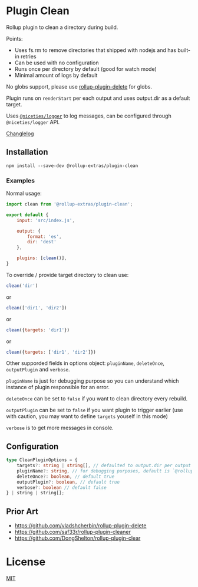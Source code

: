 # Plugin Clean

Rollup plugin to clean a directory during build.

Points:

- Uses fs.rm to remove directories that shipped with nodejs and has built-in retries
- Can be used with no configuration
- Runs once per directory by default (good for watch mode)
- Minimal amount of logs by default

No globs support, please use [rollup-plugin-delete](https://github.com/vladshcherbin/rollup-plugin-delete) for globs.

Plugin runs on `renderStart` per each output and uses output.dir as a default target.

Uses [`@niceties/logger`](https://github.com/kshutkin/niceties/blob/main/logger/README.md) to log messages, can be configured through `@niceties/logger` API.

[Changlelog](./CHANGELOG.md)

## Installation

```
npm install --save-dev @rollup-extras/plugin-clean
```

### Examples

Normal usage:

```javascript
import clean from '@rollup-extras/plugin-clean';

export default {
	input: 'src/index.js',

    output: {
        format: 'es',
        dir: 'dest'
    },

	plugins: [clean()],
}
```

To override / provide target directory to clean use:
```javascript
clean('dir')
```
or

```javascript
clean(['dir1', 'dir2'])
```
or

```javascript
clean({targets: 'dir1'})
```

or

```javascript
clean({targets: ['dir1', 'dir2']})
```

Other supporded fields in options object: `pluginName`, `deleteOnce`, `outputPlugin` and `verbose`.

`pluginName` is just for debugging purpose so you can understand which instance of plugin responsible for an error.

`deleteOnce` can be set to `false` if you want to clean directory every rebuild.

`outputPlugin` can be set to `false` if you want plugin to trigger earlier (use with caution, you may want to define `targets` youself in this mode)

`verbose` is to get more messages in console.

## Configuration

```typescript
type CleanPluginOptions = {
    targets?: string | string[], // defaulted to output.dir per output
    pluginName?: string, // for debugging purposes, default is `@rollup-extras/plugin-clean`
    deleteOnce?: boolean, // default true
    outputPlugin?: boolean, // default true
    verbose?: boolean // default false
} | string | string[];
```

## Prior Art

- https://github.com/vladshcherbin/rollup-plugin-delete
- https://github.com/saf33r/rollup-plugin-cleaner
- https://github.com/DongShelton/rollup-plugin-clear

# License

[MIT](https://github.com/kshutkin/rollup-extras/blob/main/LICENSE)
